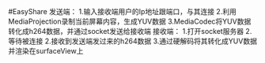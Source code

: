 #EasyShare
发送端：
1.输入接收端用户的Ip地址跟端口，与其连接
2.利用MediaProjection录制当前屏幕内容，生成YUV数据
3.MediaCodec将YUV数据转化成h264数据，并通过socket发送给接收端
接收端：
1.打开socket服务器
2.等待被连接
2.接收到发送端发过来的h264数据
3.通过硬解码将其转化成YUV数据并渲染在surfaceView上

